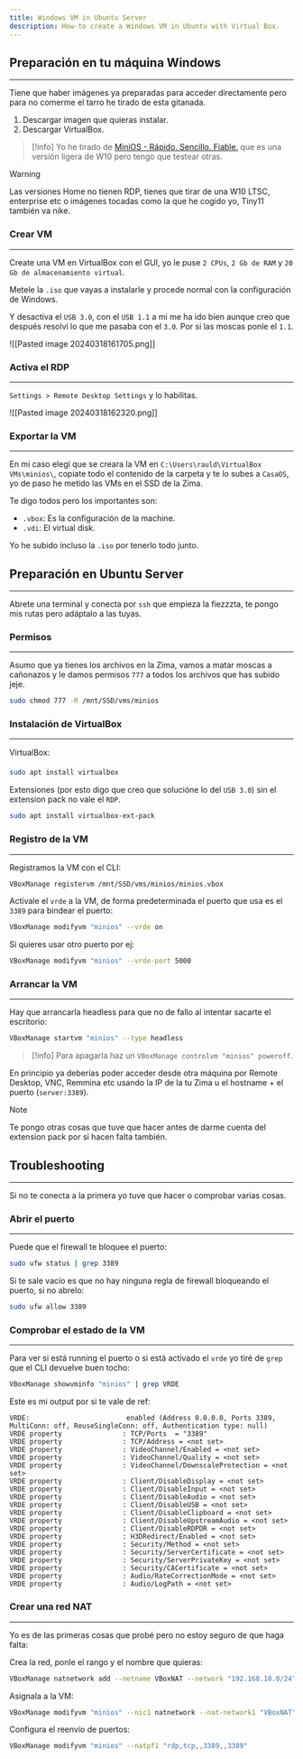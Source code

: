 ```yaml
---
title: Windows VM in Ubuntu Server
description: How-to create a Windows VM in Ubuntu with Virtual Box.
---
```


## Preparación en tu máquina Windows
---
Tiene que haber imágenes ya preparadas para acceder directamente pero para no comerme el tarro he tirado de esta gitanada.

1. Descargar imagen que quieras instalar.
2. Descargar VirtualBox.

> [!info]
> Yo he tirado de [MiniOS - Rápido. Sencillo. Fiable.](https://minios.dev/es/) que es una versión ligera de W10 pero tengo que testear otras.

> [!warning]
> Las versiones Home no tienen RDP, tienes que tirar de una W10 LTSC, enterprise etc o imágenes tocadas como la que he cogido yo, Tiny11 también va nike.


### Crear VM
---
Create una VM en VirtualBox con el GUI, yo le puse `2 CPUs`, `2 Gb de RAM` y `20 Gb de almacenamiento virtual`.

Metele la `.iso` que vayas a instalarle y procede normal con la configuración de Windows.

Y desactiva el `USB 3.0`, con el `USB 1.1` a mi me ha ido bien aunque creo que después resolví lo que me pasaba con el `3.0`. Por si las moscas ponle el `1.1`.

![[Pasted image 20240318161705.png]]


### Activa el RDP
---
`Settings > Remote Desktop Settings` y lo habilitas.

![[Pasted image 20240318162320.png]]


### Exportar la VM
---
En mi caso elegí que se creara la VM en `C:\Users\rauld\VirtualBox VMs\minios\`, copiate todo el contenido de la carpeta y te lo subes a `CasaOS`, yo de paso he metido las VMs en el SSD de la Zima.

Te digo todos pero los importantes son:
- `.vbox`: Es la configuración de la machine.
- `.vdi`: El virtual disk.

Yo he subido incluso la `.iso` por tenerlo todo junto.

## Preparación en Ubuntu Server
---
Abrete una terminal y conecta por `ssh` que empieza la fiezzzta, te pongo mis rutas pero adáptalo a las tuyas.


### Permisos
---
Asumo que ya tienes los archivos en la Zima, vamos a matar moscas a cañonazos y le damos permisos `777` a todos los archivos que has subido jeje.
```bash
sudo chmod 777 -R /mnt/SSD/vms/minios
```


### Instalación de VirtualBox
---
VirtualBox:
```bash
sudo apt install virtualbox
```



Extensiones (por esto digo que creo que solucióne lo del `USB 3.0`) sin el extension pack no vale el `RDP`.
```bash
sudo apt install virtualbox-ext-pack
```


### Registro de la VM
---
Registramos la VM con el CLI:
```bash
VBoxManage registervm /mnt/SSD/vms/minios/minios.vbox
```


Activale el `vrde` a la VM, de forma predeterminada el puerto que usa es el `3389` para bindear el puerto:
```bash
VBoxManage modifyvm "minios" --vrde on
```


Si quieres usar otro puerto por ej:
```bash
VBoxManage modifyvm "minios" --vrde-port 5000
```


### Arrancar la VM
---
Hay que arrancarla headless para que no de fallo al intentar sacarte el escritorio:
```bash
VBoxManage startvm "minios" --type headless
```

> [!info]
> Para apagarla haz un `VBoxManage controlvm "minios" poweroff`.

En principio ya deberías poder acceder desde otra máquina por Remote Desktop, VNC, Remmina etc usando la IP de la tu Zima u el hostname + el puerto (`server:3389`).

> [!note] 
> Te pongo otras cosas que tuve que hacer antes de darme cuenta del extension pack por si hacen falta también.


## Troubleshooting
---
Si no te conecta a la primera yo tuve que hacer o comprobar varias cosas.


### Abrir el puerto
---
Puede que el firewall te bloquee el puerto:
```bash
sudo ufw status | grep 3389
```

Si te sale vacío es que no hay ninguna regla de firewall bloqueando el puerto, si no abrelo:
```bash
sudo ufw allow 3389
```


### Comprobar el estado de la VM
---
Para ver si está running el puerto o si está activado el `vrde` yo tiré de `grep` que el CLI devuelve buen tocho:
```bash
VBoxManage showvminfo "minios" | grep VRDE
```

Este es mi output por si te vale de ref:
```log
VRDE:                        enabled (Address 0.0.0.0, Ports 3389, MultiConn: off, ReuseSingleConn: off, Authentication type: null)
VRDE property               : TCP/Ports  = "3389"
VRDE property               : TCP/Address = <not set>
VRDE property               : VideoChannel/Enabled = <not set>
VRDE property               : VideoChannel/Quality = <not set>
VRDE property               : VideoChannel/DownscaleProtection = <not set>
VRDE property               : Client/DisableDisplay = <not set>
VRDE property               : Client/DisableInput = <not set>
VRDE property               : Client/DisableAudio = <not set>
VRDE property               : Client/DisableUSB = <not set>
VRDE property               : Client/DisableClipboard = <not set>
VRDE property               : Client/DisableUpstreamAudio = <not set>
VRDE property               : Client/DisableRDPDR = <not set>
VRDE property               : H3DRedirect/Enabled = <not set>
VRDE property               : Security/Method = <not set>
VRDE property               : Security/ServerCertificate = <not set>
VRDE property               : Security/ServerPrivateKey = <not set>
VRDE property               : Security/CACertificate = <not set>
VRDE property               : Audio/RateCorrectionMode = <not set>
VRDE property               : Audio/LogPath = <not set>
```

### Crear una red NAT
---
Yo es de las primeras cosas que probé pero no estoy seguro de que haga falta:

Crea la red, ponle el rango y el nombre que quieras:
```bash
VBoxManage natnetwork add --netname VBoxNAT --network "192.168.10.0/24" --enable
```

Asignala a la VM:
```bash
VBoxManage modifyvm "minios" --nic1 natnetwork --nat-network1 "VBoxNAT"
```

Configura el reenvío de puertos:
```bash
VBoxManage modifyvm "minios" --natpf1 "rdp,tcp,,3389,,3389"
```

